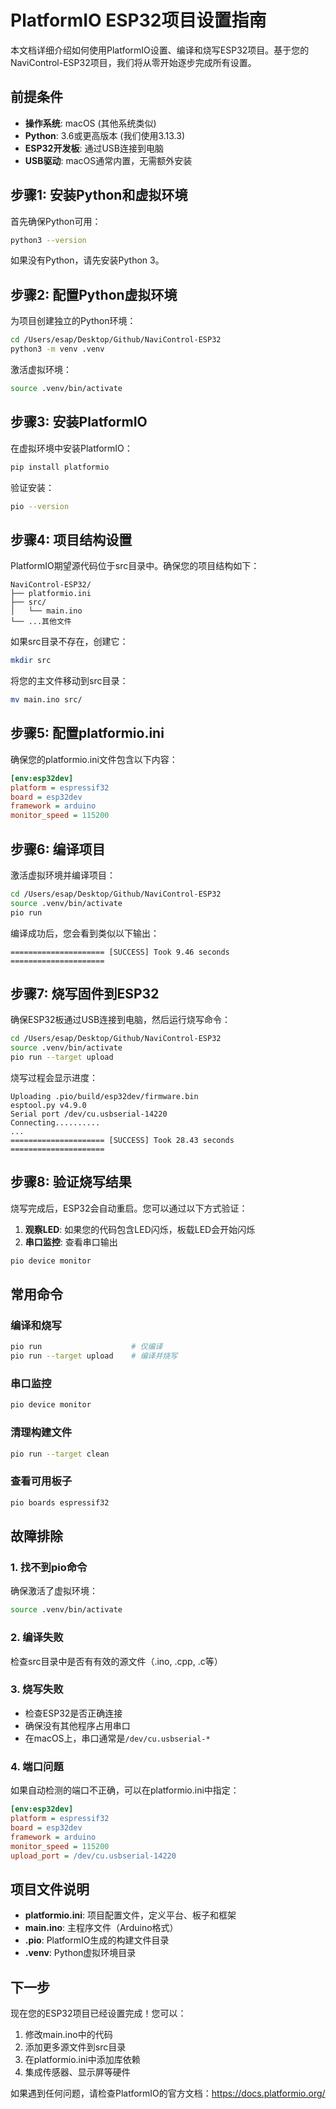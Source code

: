 # PlatformIO ESP32项目设置指南

本文档详细介绍如何使用PlatformIO设置、编译和烧写ESP32项目。基于您的NaviControl-ESP32项目，我们将从零开始逐步完成所有设置。

## 前提条件

- **操作系统**: macOS (其他系统类似)
- **Python**: 3.6或更高版本 (我们使用3.13.3)
- **ESP32开发板**: 通过USB连接到电脑
- **USB驱动**: macOS通常内置，无需额外安装

## 步骤1: 安装Python和虚拟环境

首先确保Python可用：

```bash
python3 --version
```

如果没有Python，请先安装Python 3。

## 步骤2: 配置Python虚拟环境

为项目创建独立的Python环境：

```bash
cd /Users/esap/Desktop/Github/NaviControl-ESP32
python3 -m venv .venv
```

激活虚拟环境：

```bash
source .venv/bin/activate
```

## 步骤3: 安装PlatformIO

在虚拟环境中安装PlatformIO：

```bash
pip install platformio
```

验证安装：

```bash
pio --version
```

## 步骤4: 项目结构设置

PlatformIO期望源代码位于src目录中。确保您的项目结构如下：

```
NaviControl-ESP32/
├── platformio.ini
├── src/
│   └── main.ino
└── ...其他文件
```

如果src目录不存在，创建它：

```bash
mkdir src
```

将您的主文件移动到src目录：

```bash
mv main.ino src/
```

## 步骤5: 配置platformio.ini

确保您的platformio.ini文件包含以下内容：

```ini
[env:esp32dev]
platform = espressif32
board = esp32dev
framework = arduino
monitor_speed = 115200
```

## 步骤6: 编译项目

激活虚拟环境并编译项目：

```bash
cd /Users/esap/Desktop/Github/NaviControl-ESP32
source .venv/bin/activate
pio run
```

编译成功后，您会看到类似以下输出：

```
===================== [SUCCESS] Took 9.46 seconds =====================
```

## 步骤7: 烧写固件到ESP32

确保ESP32板通过USB连接到电脑，然后运行烧写命令：

```bash
cd /Users/esap/Desktop/Github/NaviControl-ESP32
source .venv/bin/activate
pio run --target upload
```

烧写过程会显示进度：

```
Uploading .pio/build/esp32dev/firmware.bin
esptool.py v4.9.0
Serial port /dev/cu.usbserial-14220
Connecting..........
...
===================== [SUCCESS] Took 28.43 seconds =====================
```

## 步骤8: 验证烧写结果

烧写完成后，ESP32会自动重启。您可以通过以下方式验证：

1. **观察LED**: 如果您的代码包含LED闪烁，板载LED会开始闪烁
2. **串口监控**: 查看串口输出

```bash
pio device monitor
```

## 常用命令

### 编译和烧写
```bash
pio run                    # 仅编译
pio run --target upload    # 编译并烧写
```

### 串口监控
```bash
pio device monitor
```

### 清理构建文件
```bash
pio run --target clean
```

### 查看可用板子
```bash
pio boards espressif32
```

## 故障排除

### 1. 找不到pio命令
确保激活了虚拟环境：
```bash
source .venv/bin/activate
```

### 2. 编译失败
检查src目录中是否有有效的源文件（.ino, .cpp, .c等）

### 3. 烧写失败
- 检查ESP32是否正确连接
- 确保没有其他程序占用串口
- 在macOS上，串口通常是`/dev/cu.usbserial-*`

### 4. 端口问题
如果自动检测的端口不正确，可以在platformio.ini中指定：

```ini
[env:esp32dev]
platform = espressif32
board = esp32dev
framework = arduino
monitor_speed = 115200
upload_port = /dev/cu.usbserial-14220
```

## 项目文件说明

- **platformio.ini**: 项目配置文件，定义平台、板子和框架
- **main.ino**: 主程序文件（Arduino格式）
- **.pio**: PlatformIO生成的构建文件目录
- **.venv**: Python虚拟环境目录

## 下一步

现在您的ESP32项目已经设置完成！您可以：

1. 修改main.ino中的代码
2. 添加更多源文件到src目录
3. 在platformio.ini中添加库依赖
4. 集成传感器、显示屏等硬件

如果遇到任何问题，请检查PlatformIO的官方文档：https://docs.platformio.org/
